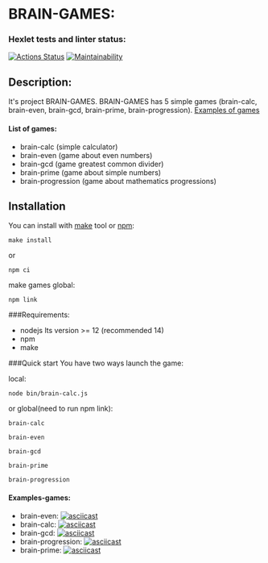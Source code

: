 # BRAIN-GAMES:
### Hexlet tests and linter status:
[![Actions Status](https://github.com/alexeylozenko/backend-project-lvl1/workflows/hexlet-check/badge.svg)](https://github.com/alexeylozenko/backend-project-lvl1/actions)
[![Maintainability](https://api.codeclimate.com/v1/badges/27d2ee47314a595dc5d0/maintainability)](https://codeclimate.com/github/alexeylozenko/backend-project-lvl1/maintainability)

## Description:
It's project BRAIN-GAMES. BRAIN-GAMES has 5 simple games (brain-calc, brain-even, brain-gcd, brain-prime, 
brain-progression). [Examples of games](https://github.com/alexeylozenko/backend-project-lvl1#Examples-games)

#### List of games:
* brain-calc (simple calculator)
* brain-even (game about even numbers)
* brain-gcd (game greatest common divider)
* brain-prime (game about simple numbers)
* brain-progression (game about mathematics progressions)

## Installation
You can install with [make](https://en.wikipedia.org/wiki/Make_(software)) tool or [npm](https://www.npmjs.com/):


    make install

or

    npm ci

make games global:

    npm link

###Requirements:
* nodejs lts version >= 12 (recommended 14)
* npm
* make

###Quick start
You have two ways launch the game:

local:

    node bin/brain-calc.js

or global(need to run npm link):


    brain-calc

    brain-even

    brain-gcd

    brain-prime

    brain-progression
    

#### Examples-games:
* brain-even: [![asciicast](https://asciinema.org/a/jO694lcjfKOMCnlUBXlrL3KWk.svg)](https://asciinema.org/a/jO694lcjfKOMCnlUBXlrL3KWk)
* brain-calc: [![asciicast](https://asciinema.org/a/MOLXDzTVo20YhtOMABE1mQC2X.svg)](https://asciinema.org/a/MOLXDzTVo20YhtOMABE1mQC2X)
* brain-gcd: [![asciicast](https://asciinema.org/a/4hV9fX5bZjpnRlfcrCcBGR7Gg.svg)](https://asciinema.org/a/4hV9fX5bZjpnRlfcrCcBGR7Gg)
* brain-progression: [![asciicast](https://asciinema.org/a/TUY0hPB2Cz97wJZFSa3fC1yIS.svg)](https://asciinema.org/a/TUY0hPB2Cz97wJZFSa3fC1yIS)
* brain-prime: [![asciicast](https://asciinema.org/a/DBb00CKdymCMYAxV5mubD8ork.svg)](https://asciinema.org/a/DBb00CKdymCMYAxV5mubD8ork)
